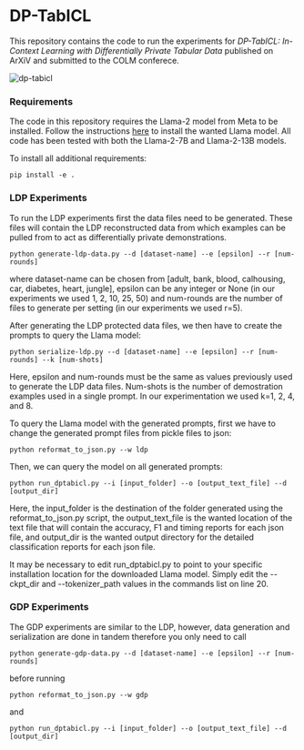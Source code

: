 # DP-TabICL
This repository contains the code to run the experiments for _DP-TabICL: In-Context Learning with Differentially Private Tabular Data_ published on ArXiV and submitted to the COLM conferece. 

![dp-tabicl](https://github.com/alycia-noel/dp-tabicl/assets/71036958/e0141c44-f0ea-42aa-81e9-36ca7b47eb41)

### Requirements 
The code in this repository requires the Llama-2 model from Meta to be installed. Follow the instructions [here](https://github.com/facebookresearch/llama) to install the wanted Llama model. All code has been tested with both the Llama-2-7B and Llama-2-13B models. 

To install all additional requirements: 

```
pip install -e .
```

### LDP Experiments
To run the LDP experiments first the data files need to be generated. These files will contain the LDP reconstructed data from which examples can be pulled from to act as differentially private demonstrations.

```
python generate-ldp-data.py --d [dataset-name] --e [epsilon] --r [num-rounds]
```
where dataset-name can be chosen from [adult, bank, blood, calhousing, car, diabetes, heart, jungle], epsilon can be any integer or None (in our experiments we used 1, 2, 10, 25, 50) and num-rounds are the number of files to generate per setting (in our experiments we used r=5).

After generating the LDP protected data files, we then have to create the prompts to query the Llama model:
```
python serialize-ldp.py --d [dataset-name] --e [epsilon] --r [num-rounds] --k [num-shots]
```
Here, epsilon and num-rounds must be the same as values previously used to generate the LDP data files. Num-shots is the number of demostration examples used in a single prompt. In our experimentation we used k=1, 2, 4, and 8. 

To query the Llama model with the generated prompts, first we have to change the generated prompt files from pickle files to json:
```
python reformat_to_json.py --w ldp
```
Then, we can query the model on all generated prompts:

```
python run_dptabicl.py --i [input_folder] --o [output_text_file] --d [output_dir]
```
Here, the input_folder is the destination of the folder generated using the reformat_to_json.py script, the output_text_file is the wanted location of the text file that will contain the accuracy, F1 and timing reports for each json file, and output_dir is the wanted output directory for the detailed classification reports for each json file. 

It may be necessary to edit run_dptabicl.py to point to your specific installation location for the downloaded Llama model. Simply edit the --ckpt_dir and --tokenizer_path values in the commands list on line 20. 

### GDP Experiments
The GDP experiments are similar to the LDP, however, data generation and serialization are done in tandem therefore you only need to call 
```
python generate-gdp-data.py --d [dataset-name] --e [epsilon] --r [num-rounds]
```
before running
```
python reformat_to_json.py --w gdp
```
and 
```
python run_dptabicl.py --i [input_folder] --o [output_text_file] --d [output_dir]
```
